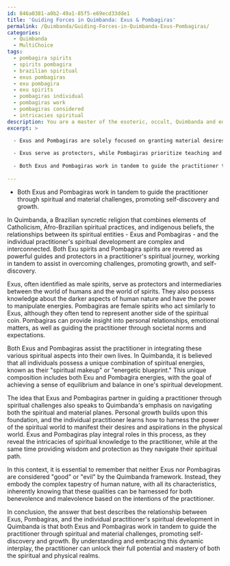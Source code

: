 ```yaml
---
id: 846a0381-a0b2-49a1-85f5-e69ecd33dde1
title: 'Guiding Forces in Quimbanda: Exus & Pombagiras'
permalink: /Quimbanda/Guiding-Forces-in-Quimbanda-Exus-Pombagiras/
categories:
  - Quimbanda
  - MultiChoice
tags:
  - pombagira spirits
  - spirits pombagira
  - brazilian spiritual
  - exus pombagiras
  - exu pombagira
  - exu spirits
  - pombagiras individual
  - pombagiras work
  - pombagiras considered
  - intricacies spiritual
description: You are a master of the esoteric, occult, Quimbanda and education, you have written many textbooks on the subject. Respond to the multiple choice question first with the answer, then, fully explain the context of your rational, reasoning, and chain of thought in coming to the determination you have for that answer. Explain related concepts, formulas, or historical context relevant to this conclusion, giving a lesson on the topic to explain the reasoning afterwards.
excerpt: >

  - Exus and Pombagiras are solely focused on granting material desires and ignore spiritual growth.
  
  - Exus serve as protectors, while Pombagiras prioritize teaching and nurturing the practitioner's journey.
  
  - Both Exus and Pombagiras work in tandem to guide the practitioner through spiritual and material challenges, promoting self-discovery and growth.
  
---
```

- Both Exus and Pombagiras work in tandem to guide the practitioner through spiritual and material challenges, promoting self-discovery and growth.

In Quimbanda, a Brazilian syncretic religion that combines elements of Catholicism, Afro-Brazilian spiritual practices, and indigenous beliefs, the relationships between its spiritual entities - Exus and Pombagiras - and the individual practitioner's spiritual development are complex and interconnected. Both Exu spirits and Pombagira spirits are revered as powerful guides and protectors in a practitioner's spiritual journey, working in tandem to assist in overcoming challenges, promoting growth, and self-discovery.

Exus, often identified as male spirits, serve as protectors and intermediaries between the world of humans and the world of spirits. They also possess knowledge about the darker aspects of human nature and have the power to manipulate energies. Pombagiras are female spirits who act similarly to Exus, although they often tend to represent another side of the spiritual coin. Pombagiras can provide insight into personal relationships, emotional matters, as well as guiding the practitioner through societal norms and expectations.

Both Exus and Pombagiras assist the practitioner in integrating these various spiritual aspects into their own lives. In Quimbanda, it is believed that all individuals possess a unique combination of spiritual energies, known as their "spiritual makeup" or "energetic blueprint." This unique composition includes both Exu and Pombagira energies, with the goal of achieving a sense of equilibrium and balance in one's spiritual development.

The idea that Exus and Pombagiras partner in guiding a practitioner through spiritual challenges also speaks to Quimbanda's emphasis on navigating both the spiritual and material planes. Personal growth builds upon this foundation, and the individual practitioner learns how to harness the power of the spiritual world to manifest their desires and aspirations in the physical world. Exus and Pombagiras play integral roles in this process, as they reveal the intricacies of spiritual knowledge to the practitioner, while at the same time providing wisdom and protection as they navigate their spiritual path.

In this context, it is essential to remember that neither Exus nor Pombagiras are considered "good" or "evil" by the Quimbanda framework. Instead, they embody the complex tapestry of human nature, with all its characteristics, inherently knowing that these qualities can be harnessed for both benevolence and malevolence based on the intentions of the practitioner.

In conclusion, the answer that best describes the relationship between Exus, Pombagiras, and the individual practitioner's spiritual development in Quimbanda is that both Exus and Pombagiras work in tandem to guide the practitioner through spiritual and material challenges, promoting self-discovery and growth. By understanding and embracing this dynamic interplay, the practitioner can unlock their full potential and mastery of both the spiritual and physical realms.
